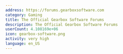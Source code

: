 ```yaml
---
address: https://forums.gearboxsoftware.com
category: Gaming
title: The Official Gearbox Software Forums
description: The Official Gearbox Software Forums
userCount: 4.108169e+06
icon: gearbox-software.png
activity: very high
language: en_US
---
```

